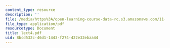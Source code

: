 ```yaml
---
content_type: resource
description: ''
file: /media/https%3A/open-learning-course-data-rc.s3.amazonaws.com/11-204-planning-communications-and-digital-media-fall-2004/8bcd532c46d11443f274422e32ebaa44_lect4.pdf
file_type: application/pdf
resourcetype: Document
title: lect4.pdf
uid: 8bcd532c-46d1-1443-f274-422e32ebaa44
---
```

